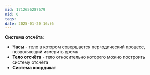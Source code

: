 ```yaml
---
mid: 1712656287679
nid: 0
tags: 
date: 2025-01-20 16:56
---
```

**Система отсчёта**:
- **Часы** - тело в котором совершается периодический процесс, позволяющий измерить время
- **Тело отсчёта** - тело относительно которого можно построить систему отсчёта
- **Система координат**